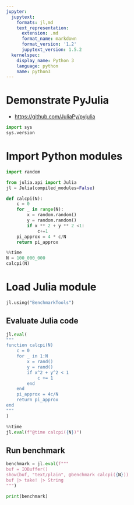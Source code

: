 ```yaml
---
jupyter:
  jupytext:
    formats: jl,md
    text_representation:
      extension: .md
      format_name: markdown
      format_version: '1.2'
      jupytext_version: 1.5.2
  kernelspec:
    display_name: Python 3
    language: python
    name: python3
---
```


# Demonstrate PyJulia

- https://github.com/JuliaPy/pyjulia

```python
import sys
sys.version
```

# Import Python modules

```python
import random 

from julia.api import Julia
jl = Julia(compiled_modules=False)
```

```python
def calcpi(N):
    c = 0
    for _ in range(N):
        x = random.random()
        y = random.random()
        if x ** 2 + y ** 2 <1:
            c+=1
    pi_approx = 4 * c/N
    return pi_approx
```


```python
%%time
N = 100_000_000
calcpi(N)
```

# Load Julia module

```python
jl.using("BenchmarkTools")
```

## Evaluate Julia code

```python
jl.eval(
"""
function calcpi(N)
    c = 0
    for _ in 1:N
        x = rand()
        y = rand()
        if x^2 + y^2 < 1
            c += 1  
        end
    end
    pi_approx = 4c/N
    return pi_approx
end
"""
)
```


```python
%%time
jl.eval(f"@time calcpi({N})")
```

## Run benchmark

```python
benchmark = jl.eval(f"""
buf = IOBuffer()
show(buf, "text/plain", @benchmark calcpi({N}))
buf |> take! |> String
""")

print(benchmark)
```
